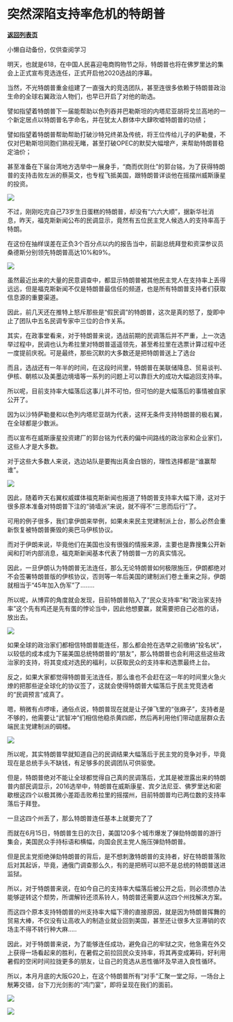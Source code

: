 # 突然深陷支持率危机的特朗普

[**返回列表页**](/gzh/政事堂2019)

小懒自动备份，仅供查阅学习

  

明天，也就是618，在中国人民喜迎电商购物节之际，特朗普也将在佛罗里达的集会上正式宣布竞选连任，正式开启他2020选战的序幕。

  

当然，不光特朗普重金组建了一直强大的竞选团队，甚至连很多依赖于特朗普政治生命的全球右翼政治人物们，也早已开启了对他的助选。

  

譬如指望着特朗普下一届能帮助以色列吞并巴勒斯坦的内塔尼亚胡将戈兰高地的一个新定居点以特朗普名字命名，并在犹太人群体中大肆吹嘘特朗普的功绩；

  

譬如指望着特朗普帮助帮助打破沙特兄终弟及传统，将王位传给儿子的萨勒曼，不仅对巴勒斯坦同胞们熟视无睹，甚至打破OPEC的默契大幅增产，来帮助特朗普稳定油价；

  

甚至准备在下届台湾地方选举中一展身手，“商而优则仕”的郭台铭，为了获得特朗普的支持击败左派的蔡英文，也专程飞抵美国，跟特朗普详谈他在摇摆州威斯康星的投资。

  

![](https://mmbiz.qpic.cn/mmbiz_jpg/rxhS23yu8cPMFtpoa71K82l7njaxSV6DvWZmHqTt0Out9tg3oOYreNsWD37mjMejbMVDXdnn1rFy7f1qDweGtg/640?wx_fmt=jpeg)

  

  

不过，刚刚吃完自己73岁生日蛋糕的特朗普，却没有“六六大顺”，据新华社消息，昨天，福克斯新闻公布的民调显示，竟然有五位民主党人候选人的支持率高于特朗。

  

在这份在抽样误差在正负3个百分点以内的报告当中，前副总统拜登和资深参议员桑德斯分别领先特朗普高达10%和9%。

  

![](https://mmbiz.qpic.cn/mmbiz_png/rxhS23yu8cPMFtpoa71K82l7njaxSV6DyffWoGR5OFs0vBVP8LicSD2wiaoQkr7dvkcAr84MIgscBC0rkmaHic3Kw/640?wx_fmt=png)

  

虽然最近出来的大量的民意调查中，都显示特朗普被其他民主党人在支持率上丢得远远，但是福克斯新闻不仅是特朗普最信任的频道，也是所有特朗普支持者们获取信息源的重要渠道。

  

因此，前几天还在推特上怒斥那些是“假民调”的特朗普，这次是真的怒了，旋即中止了团队中五名民调专家中三位的合作关系。

  

其实，在政事堂看来，对于特朗普来说，选战前期的民调落后并不严重，上一次选举过程中，民调也认为希拉里对特朗普遥遥领先，甚至希拉里在选票计算过程中还一度提前庆祝。可是最终，那些沉默的大多数还是把特朗普送上了选台

  

而且，选战还有一年半的时间，在这段时间里，特朗普在美联储降息、贸易谈判、伊核、朝核以及美墨边境墙等一系列的问题上可以靠巨大的成功大幅追回支持率。

  

所以呢，目前支持率大幅落后这事儿并不可怕，但可怕的是大幅落后的事情被自家公开了。

  

因为以沙特萨勒曼和以色列内塔尼亚胡为代表，这样无条件支持特朗普的极右翼，在全球都是少数派。  

  

而以宣布在威斯康星投资建厂的郭台铭为代表的偏中间路线的政治家和企业家们，这些人才是大多数。

  

对于这些大多数人来说，选边站队是要掏出真金白银的，理性选择都是“谁赢帮谁”。

  

![](https://mmbiz.qpic.cn/mmbiz_png/rxhS23yu8cPMFtpoa71K82l7njaxSV6DdUZNJwSthgX9svzG4ursByY9TmEEdmuuQ8icPYLOmEWmmxoQsx6C0TQ/640?wx_fmt=png)

  

因此，随着昨天右翼权威媒体福克斯新闻也报道了特朗普支持率大幅下滑，这对于很多原本准备对特朗普下注的“骑墙派”来说，就不得不“三思而后行”了。

  

可用的例子很多，我们拿伊朗来举例，如果未来民主党建制派上台，那么必然会重新恢复被特朗普撕毁的奥巴马伊核协议。

  

而对于伊朗来说，毕竟他们在美国也没有很强的情报来源，主要也是靠搜集公开新闻和打听内部消息，福克斯新闻基本代表了特朗普一方的真实情况。

  

因此，一旦伊朗认为特朗普无法连任，那么无论特朗普如何极限施压，伊朗都绝对不会签署特朗普版的伊核协议，否则等一年后美国的建制派们卷土重来之际，伊朗就相当于“45年加入伪军”了........

  

所以呢，从博弈的角度就会发现，目前特朗普陷入了“民众支持率”和“政治家支持率”这个先有鸡还是先有蛋的悖论当中，因此他想要赢，就需要把自己必胜的话，放出去。

  

![](https://mmbiz.qpic.cn/mmbiz_png/rxhS23yu8cPMFtpoa71K82l7njaxSV6Dgzw7q98DZgSMAOTcEnYeEIB9UTC6ITMP8iayu3h4JkryWfdZXzYWJ5Q/640?wx_fmt=png)

  

如果全球的政治家们都相信特朗普能连任，那么都会抢在选举之前缴纳“投名状”，以较低的成本成为下届美国总统特朗普的“朋友”，那么特朗普也会利用这些这些政治家的支持，将其变成对选民的福利，以获取民众的支持率和选票最终上台。

  

反之，如果大家都觉得特朗普无法连任，那么谁也不会赶在这一年的时间里火急火燎的把那些逆全球化的协议签了，这就会使得特朗普大幅落后于民主党竞选者的“民调预言”成真了。

  

嗯，稍微有点啰嗦，通俗点说，特朗普现在就是让子弹飞里的“张麻子”，支持者是不够的，他需要让“武智冲”们相信他稳杀黄四郎，然后再利用他们带动底层群众去端民主党建制派的碉楼。

  

![](https://mmbiz.qpic.cn/mmbiz_png/rxhS23yu8cPMFtpoa71K82l7njaxSV6D7I6rAA0PeTFv4Yzds7FWq3XBR6G7OBNmrlZ8NHibYwVIv5lDiaWNDHlA/640?wx_fmt=png)

  

所以呢，其实特朗普早就知道自己的民调结果大幅落后于民主党的竞争对手，毕竟现在是总统手头不缺钱，有足够多的民调团队可供驱使。

  

但是，特朗普绝对不能让全球都觉得自己真的民调落后，尤其是被泄露出来的特朗普内部民调显示，2016选举中，特朗普在威斯康星、宾夕法尼亚、佛罗里达和密歇根这四个以极其微小差距击败希拉里的摇摆州，目前特朗普均已两位数的支持率落后于拜登。

  

一旦这四个州丢了，那么特朗普连任基本上就要完了了

  

而就在6月15日，特朗普生日的次日，美国120多个城市爆发了弹劾特朗普的游行集会，美国民众手持标语和横幅，向国会民主党人施压弹劾特朗普。

  

但是民主党拒绝弹劾特朗普的背后，是不想刺激特朗普的支持者，好在特朗普落败后对其起诉，毕竟，通俄门调查那么久，有的是把柄可以把不是总统的特朗普送进监狱。

  

所以，对于特朗普来说，在如今自己的支持率大幅落后被公开之后，则必须想办法能够逆转这个颓势，所谓解铃还须系铃人，特朗普还需要从这四个州找解决方案。

  

而这四个原本支持特朗普的州支持率大幅下滑的直接原因，就是因为特朗普挥舞的贸易大棒，不仅没有让高收入的制造业就业回到美国，甚至还让很多大豆滞销的农场主不得不转行种大麻.....

  

因此，对于特朗普来说，为了能够连任成功，避免自己的牢狱之灾，他急需在外交上获得一场看起来的胜利，在暑假之前拉回民众支持率，将其再变成筹码，好利用暑假的空闲时间拉拢更多的朋友，让自己的竞选从恶性循环及早进入良性循环。

  

所以，本月月底的大阪G20上，在这个特朗普所有“对手”汇聚一堂之际，一场台上觥筹交错，台下刀光剑影的“鸿门宴”，即将呈现在我们的面前。

  

![](https://mmbiz.qpic.cn/mmbiz_png/rxhS23yu8cPMFtpoa71K82l7njaxSV6DCmNrHQyWGRIJn2CJSa6XZmvuJGdJAzujS2u3CMw9OFSZLeknk2fdfw/640?wx_fmt=png)

  

![](https://mmbiz.qpic.cn/mmbiz_jpg/rxhS23yu8cMiatPvp0VIcSMibKUkTa4icp7AVT3HXAXydE25AT4ExJ5oTmvpq95aKo2xxu1XaJODX39BQVsSMxlvg/640?wx_fmt=jpeg)

